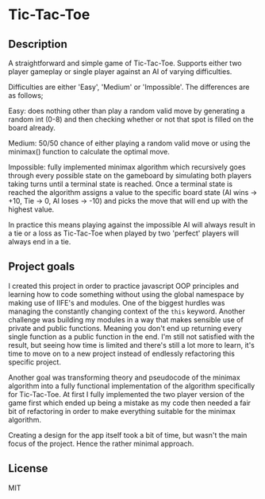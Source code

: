 # Tic-Tac-Toe 

## Description

A straightforward and simple game of Tic-Tac-Toe. Supports either two player gameplay or single player against an AI of varying difficulties.

Difficulties are either 'Easy', 'Medium' or 'Impossible'. The differences are as follows;

Easy: does nothing other than play a random valid move by generating a random int (0-8) and then checking whether or not that spot is filled on the board already.

Medium: 50/50 chance of either playing a random valid move or using the minimax() function to calculate the optimal move.

Impossible: fully implemented minimax algorithm which recursively goes through every possible state on the gameboard by simulating both players taking turns until a terminal state is reached. Once a terminal state is reached the algorithm assigns a value to the specific board state (AI wins -> +10, Tie  -> 0, AI loses -> -10) and picks the move that will end up with the highest value.

In practice this means playing against the impossible AI will always result in a tie or a loss as Tic-Tac-Toe when played by two 'perfect' players will always end in a tie.

## Project goals

I created this project in order to practice javascript OOP principles and learning how to code something without using the global namespace by making use of IIFE's and modules. One of the biggest hurdles was managing the constantly changing context of the `this` keyword. Another challenge was building my modules in a way that makes sensible use of private and public functions. Meaning you don't end up returning every single function as a public function in the end. I'm still not satisfied with the result, but seeing how time is limited and there's still a lot more to learn, it's time to move on to a new project instead of endlessly refactoring this specific project.

Another goal was transforming theory and pseudocode of the minimax algorithm into a fully functional implementation of the algorithm specifically for Tic-Tac-Toe. At first I fully implemented the two player version of the game first which ended up being a mistake as my code then needed a fair bit of refactoring in order to make everything suitable for the minimax algorithm. 

Creating a design for the app itself took a bit of time, but wasn't the main focus of the project. Hence the rather minimal approach.

## License

MIT

